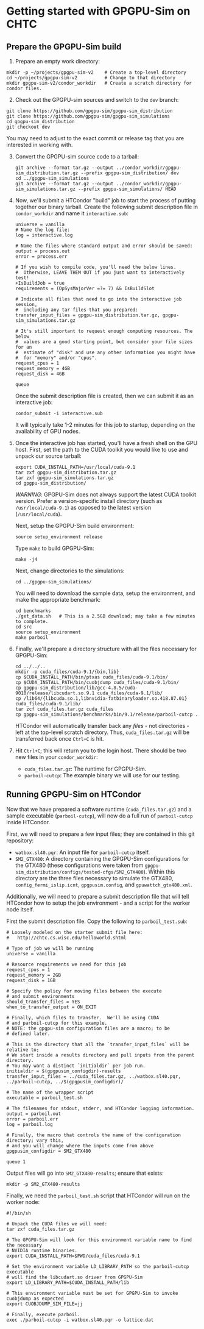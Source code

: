 
Getting started with GPGPU-Sim on CHTC
======================================


Prepare the GPGPU-Sim build
---------------------------

1.  Prepare an empty work directory:

   ```
   mkdir -p ~/projects/gpgpu-sim-v2    # Create a top-level directory
   cd ~/projects/gpgpu-sim-v2          # Change to that directory
   mkdir gpgpu-sim-v2/condor_workdir   # Create a scratch directory for condor files.
   ```

2.  Check out the GPGPU-sim sources and switch to the `dev` branch:

   ```
   git clone https://github.com/gpgpu-sim/gpgpu-sim_distribution
   git clone https://github.com/gpgpu-sim/gpgpu-sim_simulations
   cd gpgpu-sim_distribution
   git checkout dev
   ```

   You may need to adjust to the exact commit or release tag that you are
   interested in working with.

3.  Convert the GPGPU-sim source code to a tarball:

    ```
    git archive --format tar.gz --output ../condor_workdir/gpgpu-sim_distribution.tar.gz --prefix gpgpu-sim_distribution/ dev
    cd ../gpgpu-sim_simulations
    git archive --format tar.gz --output ../condor_workdir/gpgpu-sim_simulations.tar.gz --prefix gpgpu-sim_simulations/ HEAD
    ```

4.  Now, we'll submit a HTCondor "build" job to start the process of putting together our binary
    tarball.  Create the following submit description file in `condor_workdir` and name it
    `interactive.sub`:

    ```
    universe = vanilla
    # Name the log file:
    log = interactive.log

    # Name the files where standard output and error should be saved:
    output = process.out
    error = process.err

    # If you wish to compile code, you'll need the below lines. 
    #  Otherwise, LEAVE THEM OUT if you just want to interactively test!
    +IsBuildJob = true
    requirements = (OpSysMajorVer =?= 7) && IsBuildSlot

    # Indicate all files that need to go into the interactive job session,
    #  including any tar files that you prepared:
    transfer_input_files = gpgpu-sim_distribution.tar.gz, gpgpu-sim_simulations.tar.gz

    # It's still important to request enough computing resources. The below 
    #  values are a good starting point, but consider your file sizes for an
    #  estimate of "disk" and use any other information you might have
    #  for "memory" and/or "cpus".
    request_cpus = 1
    request_memory = 4GB
    request_disk = 4GB

    queue
    ```

    Once the submit description file is created, then we can submit it as an interactive job:

    ```
    condor_submit -i interactive.sub
    ```

    It will typically take 1-2 minutes for this job to startup, depending on the availability
    of GPU nodes.

5.  Once the interactive job has started, you'll have a fresh shell on the GPU host.  First,
    set the path to the CUDA toolkit you would like to use and unpack our source tarball:

    ```
    export CUDA_INSTALL_PATH=/usr/local/cuda-9.1
    tar zxf gpgpu-sim_distribution.tar.gz
    tar zxf gpgpu-sim_simulations.tar.gz
    cd gpgpu-sim_distribution/
    ```

    *WARNING*: GPGPU-Sim does not always support the latest CUDA toolkit version.  Prefer
    a version-specific install directory (such as `/usr/local/cuda-9.1`) as opposed to the
    latest version (`/usr/local/cuda`).

    Next, setup the GPGPU-Sim build environment:

    ```
    source setup_environment release
    ```

    Type `make` to build GPGPU-Sim:

    ```
    make -j4
    ```

    Next, change directories to the simulations:

    ```
    cd ../gpgpu-sim_simulations/
    ```

    You will need to download the sample data, setup the environment, and make the appropriate
    benchmark:

    ```
    cd benchmarks
    ./get_data.sh   # This is a 2.5GB download; may take a few minutes to complete.
    cd src
    source setup_environment
    make parboil
    ```

6.  Finally, we'll prepare a directory structure with all the files necessary for GPGPU-Sim:

    ```
    cd ../../..
    mkdir -p cuda_files/cuda-9.1/{bin,lib}
    cp $CUDA_INSTALL_PATH/bin/ptxas cuda_files/cuda-9.1/bin/
    cp $CUDA_INSTALL_PATH/bin/cuobjdump cuda_files/cuda-9.1/bin/
    cp gpgpu-sim_distribution/lib/gcc-4.8.5/cuda-9010/release/libcudart.so.9.1 cuda_files/cuda-9.1/lib/
    cp /lib64/{libcuda.so.1,libnvidia-fatbinaryloader.so.418.87.01} cuda_files/cuda-9.1/lib/
    tar zcf cuda_files.tar.gz cuda_files
    cp gpgpu-sim_simulations/benchmarks/bin/9.1/release/parboil-cutcp .
    ```

    HTCondor will automatically transfer back any _files_ - not directories - left at the
    top-level scratch directory.  Thus, `cuda_files.tar.gz` will be transferred back once
    `Ctrl+C` is hit.

7.  Hit `Ctrl+C`; this will return you to the login host.  There should be two new files in your
    `condor_workdir`:

    * `cuda_files.tar.gz`: The runtime for GPGPU-Sim.
    * `parboil-cutcp`: The example binary we will use for our testing.

Running GPGPU-Sim on HTCondor
-----------------------------

Now that we have prepared a software runtime (`cuda_files.tar.gz`) and a sample executable (`parboil-cutcp`),
will now do a full run of `parboil-cutcp` inside HTCondor.

First, we will need to prepare a few input files; they are contained in this git repository:

* `watbox.sl40.pqr`: An input file for `parboil-cutcp` itself.
* `SM2_GTX480`: A directory containing the GPGPU-Sim configurations for the GTX480 (these
  configurations were taken from `gpgpu-sim_distribution/configs/tested-cfgs/SM2_GTX480`).  Within
  this directory are the three files necessary to simulate the GTX480, `config_fermi_islip.icnt`,
  `gpgpusim.config`, and `gpuwattch_gtx480.xml`.

Additionally, we will need to prepare a submit description file that will tell HTCondor how to
setup the job environment - and a script for the worker node itself.

First the submit description file.  Copy the following to `parboil_test.sub`:

```
# Loosely modeled on the starter submit file here:
#   http://chtc.cs.wisc.edu/helloworld.shtml

# Type of job we will be running
universe = vanilla

# Resource requirements we need for this job
request_cpus = 1
request_memory = 2GB
request_disk = 1GB

# Specify the policy for moving files between the execute
# and submit environments
should_transfer_files = YES
when_to_transfer_output = ON_EXIT

# Finally, which files to transfer.  We'll be using CUDA
# and parboil-cutcp for this example.
# NOTE: the gpgpu-sim configuration files are a macro; to be
# defined later.

# This is the directory that all the `transfer_input_files` will be relative to;
# We start inside a results directory and pull inputs from the parent directory.
# You may want a distinct `initialdir` per job run.
initialdir = $(gpgpusim_configdir)-results
transfer_input_files = ../cuda_files.tar.gz, ../watbox.sl40.pqr, ../parboil-cutcp, ../$(gpgpusim_configdir)/

# The name of the wrapper script
executable = parboil_test.sh

# The filenames for stdout, stderr, and HTCondor logging information.
output = parboil.out
error = parboil.err
log = parboil.log

# Finally, the macro that controls the name of the configuration directory; vary this,
# and you will change where the inputs come from above
gpgpusim_configdir = SM2_GTX480

queue 1
```

Output files will go into `SM2_GTX480-results`; ensure that exists:

```
mkdir -p SM2_GTX480-results
```

Finally, we need the `parboil_test.sh` script that HTCondor will run on the worker node:

```
#!/bin/sh

# Unpack the CUDA files we will need:
tar zxf cuda_files.tar.gz

# The GPGPU-Sim will look for this environment variable name to find the necessary
# NVIDIA runtime binaries.
export CUDA_INSTALL_PATH=$PWD/cuda_files/cuda-9.1

# Set the environment variable LD_LIBRARY_PATH so the parboil-cutcp executable
# will find the libcudart.so driver from GPGPU-Sim
export LD_LIBRARY_PATH=$CUDA_INSTALL_PATH/lib

# This environment variable must be set for GPGPU-Sim to invoke cuobjdump as expected
export CUOBJDUMP_SIM_FILE=jj

# Finally, execute parboil.
exec ./parboil-cutcp -i watbox.sl40.pqr -o lattice.dat
```

